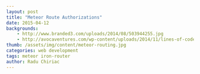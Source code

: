 ```yaml
---
layout: post
title: "Meteor Route Authorizations"
date: 2015-04-12
backgrounds:
    - http://www.branded3.com/uploads/2014/08/503944255.jpg
    - http://avocaventures.com/wp-content/uploads/2014/11/lines-of-code.jpg
thumb: /assets/img/content/meteor-routing.jpg
categories: web development
tags: meteor iron-router
author: Radu Chiriac
---
```

